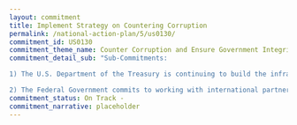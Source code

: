 ```yaml
---
layout: commitment
title: Implement Strategy on Countering Corruption
permalink: /national-action-plan/5/us0130/
commitment_id: US0130
commitment_theme_name: Counter Corruption and Ensure Government Integrity and Accountability to the Public
commitment_detail_sub: "Sub-Commitments:

1) The U.S. Department of the Treasury is continuing to build the infrastructure and database for beneficial ownership reporting, and will issue further rulemakings to implement the CTA.      

2) The Federal Government commits to working with international partners to further elevate international standards and practices against illicit finance, and continue to build the cooperative relationships to combat such conduct"
commitment_status: On Track -
commitment_narrative: placeholder
---
```



